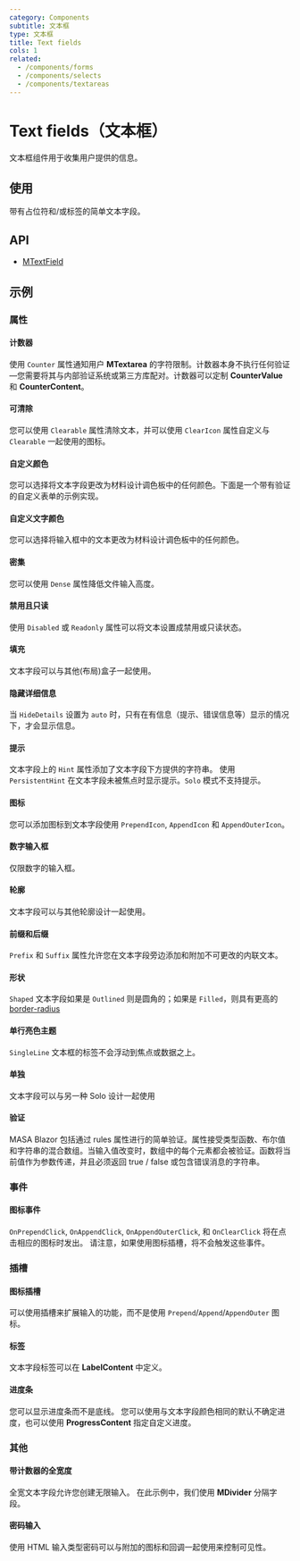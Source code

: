 ```yaml
---
category: Components
subtitle: 文本框
type: 文本框
title: Text fields
cols: 1
related:
  - /components/forms
  - /components/selects
  - /components/textareas
---
```


# Text fields（文本框）

文本框组件用于收集用户提供的信息。

## 使用

带有占位符和/或标签的简单文本字段。

<text-fields-usage></text-fields-usage>

## API

- [MTextField](/api/MTextField)

## 示例

### 属性

#### 计数器

使用 `Counter` 属性通知用户 **MTextarea** 的字符限制。计数器本身不执行任何验证—您需要将其与内部验证系统或第三方库配对。计数器可以定制 **CounterValue** 和 **CounterContent**。

<example file="" />

#### 可清除

您可以使用 `Clearable` 属性清除文本，并可以使用 `ClearIcon` 属性自定义与 `Clearable` 一起使用的图标。

<example file="" />

#### 自定义颜色

您可以选择将文本字段更改为材料设计调色板中的任何颜色。下面是一个带有验证的自定义表单的示例实现。

<example file="" />

#### 自定义文字颜色

您可以选择将输入框中的文本更改为材料设计调色板中的任何颜色。

<example file="" />

#### 密集

您可以使用 `Dense` 属性降低文件输入高度。

<example file="" />

#### 禁用且只读

使用 `Disabled` 或 `Readonly` 属性可以将文本设置成禁用或只读状态。

<example file="" />

#### 填充

文本字段可以与其他(布局)盒子一起使用。

<example file="" />

#### 隐藏详细信息

当 `HideDetails` 设置为 `auto` 时，只有在有信息（提示、错误信息等）显示的情况下，才会显示信息。

<example file="" />

#### 提示

文本字段上的 `Hint` 属性添加了文本字段下方提供的字符串。 使用 `PersistentHint` 在文本字段未被焦点时显示提示。`Solo` 模式不支持提示。

<example file="" />

#### 图标

您可以添加图标到文本字段使用 `PrependIcon`, `AppendIcon` 和 `AppendOuterIcon`。

<example file="" />

#### 数字输入框

仅限数字的输入框。

<example file="" />

#### 轮廓

文本字段可以与其他轮廓设计一起使用。

<example file="" />

#### 前缀和后缀

`Prefix` 和 `Suffix` 属性允许您在文本字段旁边添加和附加不可更改的内联文本。

<example file="" />

#### 形状

`Shaped` 文本字段如果是 `Outlined` 则是圆角的；如果是 `Filled`，则具有更高的   [border-radius](/stylesandanimations/border-radius)

<example file="" />

#### 单行亮色主题

`SingleLine` 文本框的标签不会浮动到焦点或数据之上。

<example file="" />

#### 单独

文本字段可以与另一种 Solo 设计一起使用

<example file="" />

#### 验证

MASA Blazor 包括通过 rules 属性进行的简单验证。属性接受类型函数、布尔值和字符串的混合数组。当输入值改变时，数组中的每个元素都会被验证。函数将当前值作为参数传递，并且必须返回 true / false 或包含错误消息的字符串。

<example file="" />

### 事件

#### 图标事件

`OnPrependClick`, `OnAppendClick`, `OnAppendOuterClick`, 和 `OnClearClick`  将在点击相应的图标时发出。 请注意，如果使用图标插槽，将不会触发这些事件。

<example file="" />

### 插槽

#### 图标插槽

可以使用插槽来扩展输入的功能，而不是使用 `Prepend`/`Append`/`AppendOuter` 图标。

<example file="" />

#### 标签

文本字段标签可以在 **LabelContent** 中定义。

<example file="" />

#### 进度条

您可以显示进度条而不是底线。 您可以使用与文本字段颜色相同的默认不确定进度，也可以使用 **ProgressContent** 指定自定义进度。

<example file="" />

### 其他

#### 带计数器的全宽度

全宽文本字段允许您创建无限输入。 在此示例中，我们使用 **MDivider** 分隔字段。

<example file="" />

#### 密码输入

使用 HTML 输入类型密码可以与附加的图标和回调一起使用来控制可见性。

<example file="" />